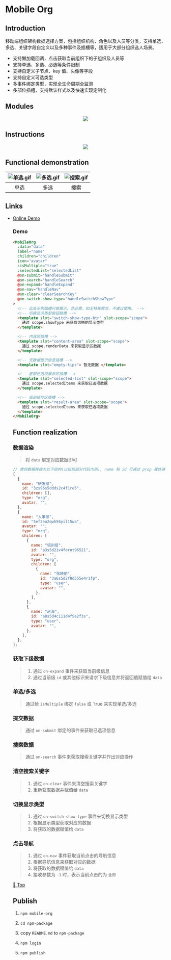# Mobile Org

## Introduction

移动端组织架构数据选择方案，包括组织机构、角色以及人员等分类，支持单选、多选、关键字段自定义以及多种事件及插槽等，适用于大部分组织选人场景。

- 支持懒加载回调，点击获取当前组织下的子组织及人员等
- 支持单选、多选、必选等条件限制
- 支持自定义子节点、key 值、头像等字段
- 支持自定义可选类型
- 多事件绑定类型，实现全生命周期全监测
- 多部位插槽，支持默认样式以及快速实现定制化

## Modules

<div align="center">
<img src="https://p6-juejin.byteimg.com/tos-cn-i-k3u1fbpfcp/a05b1cc5d40e4e38bf4c9b9f7c6f63e4~tplv-k3u1fbpfcp-watermark.image?" />
</div>

## Instructions

<div align="center">
<img src="https://p9-juejin.byteimg.com/tos-cn-i-k3u1fbpfcp/514adc66365b4222a44d64918aba704b~tplv-k3u1fbpfcp-watermark.image?" />
</div>

## Functional demonstration

| ![单选.gif](https://p1-juejin.byteimg.com/tos-cn-i-k3u1fbpfcp/f16e248bc15f431180c629b04f9e1b62~tplv-k3u1fbpfcp-watermark.image?) | ![多选.gif](https://p3-juejin.byteimg.com/tos-cn-i-k3u1fbpfcp/ebb8bc179c314d778783a1eab3d680c5~tplv-k3u1fbpfcp-watermark.image?) | ![搜索.gif](https://p3-juejin.byteimg.com/tos-cn-i-k3u1fbpfcp/b94683246aa547f4aeba17420c673e11~tplv-k3u1fbpfcp-watermark.image?) |
| :------------------------------------------------------------------------------------------------------------------------------: | :------------------------------------------------------------------------------------------------------------------------------: | :------------------------------------------------------------------------------------------------------------------------------: |
|                                                               单选                                                               |                                                               多选                                                               |                                                               搜索                                                               |

## Links

- [Online Demo](http://120.78.207.151/org/)
  <!-- - [Online Docs](https://stefan-ysh.github.io/mobile_org_tree/)
- [Download](https://minhaskamal.github.io/DownGit/#/home?url=https://github.com/stefan-ysh/mobile_org_tree_git/blob/gh-pages/MobileOrg.vue) -->

## Attributes

| prop              | type    | options      | default                 | description                                                                |
| :---------------- | :------ | :----------- | :---------------------- | :------------------------------------------------------------------------- |
| data              | Array   | 一           | []                      | 渲染数据源                                                                 |
| label             | String  | 一           | name                    | 展示字段名称                                                               |
| nodeKey           | String  | 一           | id                      | 数据 key(如: id)                                                           |
| children          | String  | 一           | children                | 子节点的字段名称                                                           |
| icon              | String  | 一           | avatar                  | 头像的字段名称                                                             |
| isShowClearBtn    | Boolean | 一           | true                    | 是否显示搜索框右侧的清除按钮                                               |
| isShowIcon        | Boolean | 一           | false                   | 是否显示图标                                                               |
| defaultIcon       | String  | 一           | 一                      | 默认图标，本地图片引用：`:defaultIcon="require('@/assets/demo/icon.jpg')"` |
| checkboxStyle     | String  | round/square | round                   | 复选框显示样式，正方形 square 或圆形 round                                 |
| isMultiple        | Boolean | 一           | true                    | 是否多选                                                                   |
| selectTypes       | Array   | 一           | ['user', 'org', 'role'] | 可可选项，user 用户，org，组织部门，role 角色                              |
| isSelectRequired  | Boolean | 一           | true                    | 是否必选                                                                   |
| selectedList      | Array   | 一           | []                      | 已经选择的数据，可用作回显                                                 |
| slideDistance     | Number  | 一           | 100                     | 滑动手时触发距离                                                           |
| searchPlaceholder | String  | 一           | 搜索                    | 搜索框提示占位符文字                                                       |
| defaultShowType   | String  | org/role     | org                     | 默认展示类型                                                               |
| orgText           | String  | 一           | 组织                    | 切换按钮 org 文字                                                          |
| roleText          | String  | 一           | 角色                    | 切换按钮 role 文字                                                         |
| submitText        | String  | 一           | 提交                    | 提交按钮文字                                                               |
| cancelText        | String  | 一           | 取消                    | 取消按钮文字                                                               |

## Events

| name                | description                            | parameter     | remark                 |
| :------------------ | :------------------------------------- | :------------ | :--------------------- |
| on-select           | 点击选项时触发，返回当前点击的选项信息 | item          | —                      |
| on-submit           | 提交时触发，返回所有已选项             | selectedItems | —                      |
| on-cancel           | 点击取消按钮时候触发，可用来关闭组件等 | —             | —                      |
| on-search           | 搜索框输入时候触发                     | searchKey     | —                      |
| on-expand           | 点击下级时候触发                       | currentNode   | —                      |
| on-nav              | 点击面包屑导航时触发                   | currentNode   | 返回 `-1` 时为点击全部 |
| on-clear            | 点击清除搜索框时候触发                 | —             | —                      |
| on-slide            | 滑动手势触发的事件                     | —             | —                      |
| on-switch-show-type | 点击切换显示类型按钮触发               | showType      | —                      |

## Slots

| name                 | description            | parameter     |
| :------------------- | :--------------------- | :------------ |
| switch-show-type-btn | 切换显示类型按钮插槽   | showType      |
| content-area         | 中间内容区             | renderData    |
| empty-tips           | 无数据时提示信息       | —             |
| selected-list        | 已经选择项的集合展示区 | selectedItems |
| result-area          | 底部操作区             | selectedItems |

## Install

```shell
npm install mobile-org -S
```

## Quick Start

```javascript
import Vue from "vue";

// import mobile-org component
import MobileOrg from "mobile-org";
// import mobile-org style file
import "mobile-org/mobile-org.css";

Vue.use(MobileOrg);
```

<!-- ### 手动注册

1. 将下载的组件 `MobileOrg.vue` 复制到项目组件目录中，如：

   ```bash
   MobileOrgOrg
    ├── src
    │   ├── App.vue
    │   ├── components
    │   │   └── MobileOrg
    │   │       └── MobileOrg.vue
    │   └── main.js
    └── vue.config.js
````

2. 在需要用到该组件处引入：

   ```javascript
   import MobileOrg from "@/components/MobileOrg/MobileOrg";
   ```

3. 注册组件：

   ```html
   <script>
     export default {
       components: {
         MobileOrg,
       },
     };
   </script>
   ```

### `Vue` 全局注册

1. 在组件文件夹下创建一个 `index.js` ，如：

   ```bash
   MobileOrgOrg
    ├── src
    │   ├── App.vue
    │   ├── components
    │   │   └── MobileOrg
    │   │       ├── MobileOrg.vue
    │   │       └── index.js
    │   └── main.js
    └── vue.config.js
   ```

2. 在 `index.js` 中写入如下代码：

   ```javascript
   import MobileOrgCpt from "./MobileOrg.vue";

   const MobileOrg = {
     install: function (Vue) {
       Vue.component("MobileOrg", MobileOrgCpt);
     },
   };

   export default MobileOrg;
   ```

3. 在 `main.js` 中进行全局注册：

   ```js
   import MobileOrg from "./components/MobileOrg";

   Vue.use(MobileOrg);
   ```

4. 注册后即可在全局任意位置使用 -->

### Demo

```html
<MobileOrg
  :data="data"
  label="name"
  children="children"
  icon="avatar"
  :isMultiple="true"
  :selectedList="selectedList"
  @on-submit="handleSubmit"
  @on-search="handleSearch"
  @on-expand="handleExpand"
  @on-nav="handleNav"
  @on-clear="clearSearchKey"
  @on-switch-show-type="handleSwitchShowType"
>
  <!-- 此处示例插槽只做展示，非必需，如无特殊需求，不建议使用。 -->
  <!-- 切换显示类型按钮插槽 -->
  <template slot="switch-show-type-btn" slot-scope="scope">
    通过 scope.showType 来获取切换的显示类型
  </template>

  <!-- 内容区插槽 -->
  <template slot="content-area" slot-scope="scope">
    通过 scope.renderData 来获取显示区数据
  </template>

  <!-- 无数据提示信息插槽 -->
  <template slot="empty-tips"> 暂无数据 </template>

  <!-- 底部已选项展示区插槽 -->
  <template slot="selected-list" slot-scope="scope">
    通过 scope.selectedItems 来获取已选项数据
  </template>

  <!-- 底部操作区插槽 -->
  <template slot="result-area" slot-scope="scope">
    通过 scope.selectedItems 来获取已选项数据
  </template>
</MobileOrg>
```

## Function realization

### 数据渲染

> 将 `data` 绑定对应数据即可

```js
// 需将数据转换为以下结构(以组织部分代码为例), name 和 id 可通过 prop 属性进行自定义
[
  {
    name: "研发部",
    id: "3zs96s5ddds2c4f1re5",
    children: [],
    type: "org",
    avatar: "",
  },
  {
    name: "人事部",
    id: "5ef2eo2qwh56yil15wa",
    avatar: "",
    type: "org",
    children: [
      {
        name: "培训组",
        id: "a3s5d21v4forut96521",
        avatar: "",
        type: "org",
        children: [
          {
            name: "张晓丽",
            id: "3a6s5d2f8d555e4r1fp",
            type: "user",
            avatar: "",
          },
        ],
      },
      {
        name: "赵海",
        id: "a8s5d4c111d4f5e2f3s",
        type: "user",
        avatar: "",
      },
    ],
  },
];
```

### 获取下级数据

> 1. 通过 `on-expand` 事件来获取当前级信息
> 2. 通过当前级 `id` 或其他标识来请求下级信息并将返回值赋值给 `data`

### 单选/多选

> 通过给 `isMultiple` 绑定 `false` 或 `true 来实现单选/多选

### 提交数据

> 通过 `on-submit` 绑定的事件来获取已选项信息

### 搜索数据

> 通过 `on-search` 事件来获取搜索关键字并作出对应操作

### 清空搜索关键字

> 1. 通过 `on-clear` 事件来清空搜索关键字
> 2. 重新获取数据并赋值给 `data`

### 切换显示类型

> 1. 通过 `on-switch-show-type` 事件来切换显示类型
> 2. 根据显示类型获取对应的数据
> 3. 将获取的数据赋值给 `data`

### 点击导航

> 1. 通过 `on-nav` 事件获取当前点击的导航信息
> 2. 根据导航信息来获取对应的数据
> 3. 将获取的数据赋值给 `data`
> 4. 接收参数为 `-1` 时，表示当前点击的为 `全部`

<a href="#">:rocket: Top</a>

## Publish

1. `npm mobile-org`

2. `cd npm-package`

3. copy `README.md` to `npm-package`

4. `npm login`

5. `npm publish`
